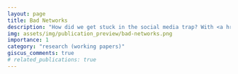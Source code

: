 ```yaml
---
layout: page
title: Bad Networks
description: "How did we get stuck in the social media trap? With <a href='https://richardholden.org/'>Richard Holden</a> and <a href='https://robertakerlof.com/'>Robert Akerlof</a>"
img: assets/img/publication_preview/bad-networks.png
importance: 1
category: "research (working papers)"
giscus_comments: true
# related_publications: true
---
```


<div class="post">
<object data="{% link assets/pdf/Bad_Networks_May_2024.pdf %}#pagemode=none" width="750" height="1000" type='application/pdf'></object>
</div>